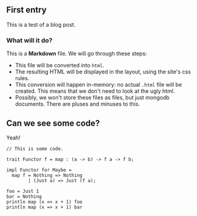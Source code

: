 ## First entry

This is a test of a blog post.

### What will it do?

This is a **Markdown** file. We will go through these steps:

* This file will be converted into `html`.
* The resulting HTML will be displayed in the layout, using the site's css rules.
* This conversion will happen in-memory: no actual `.html` file will be created. This means that we don't need to look at the ugly html.
* Possibly, we won't store these files as files, but just mongodb documents. There are pluses and minuses to this.

## Can we see some code?

Yeah!

```
// This is some code.

trait Functor f = map : (a -> b) -> f a -> f b;

impl Functor for Maybe = 
  map f = Nothing => Nothing
        | (Just a) => Just (f a);

foo = Just 1
bar = Nothing
println map (x => x + 1) foo
println map (x => x + 1) bar
```
